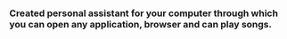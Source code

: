 ### Created personal assistant for your computer through which you can open any application, browser and can play songs. 
